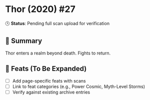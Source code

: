 # Thor (2020) #27

🕓 **Status**: Pending full scan upload for verification


## 📖 Summary
Thor enters a realm beyond death. Fights to return.

## 🔹 Feats (To Be Expanded)
- [ ] Add page-specific feats with scans
- [ ] Link to feat categories (e.g., Power Cosmic, Myth-Level Storms)
- [ ] Verify against existing archive entries